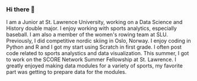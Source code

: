 ### Hi there 👋

I am a Junior at St. Lawrence University, working on a Data Science and History double major. I enjoy working with sports analytics, especially baseball. I am also a member of the women's rowing team at SLU. Previously, I did competitive nordic skiing in Oslo, Norway. I enjoy coding in Python and R and I got my start using Scratch in first grade. I often post code related to sports analystics and data visualization. This summer, I got to work on the SCORE Network Summer Fellowship at St. Lawrence. I greatly enjoyed making data modules for a variety of sports, my favorite part was getting to prepare data for the modules. 

<!--
**abigailwsmith/abigailwsmith** is a ✨ _special_ ✨ repository because its `README.md` (this file) appears on your GitHub profile.

Here are some ideas to get you started:

- 🔭 I’m currently working on ...
- 🌱 I’m currently learning ...
- 👯 I’m looking to collaborate on ...
- 🤔 I’m looking for help with ...
- 💬 Ask me about ...
- 📫 How to reach me: ...
- 😄 Pronouns: ...
- ⚡ Fun fact: ...
-->
